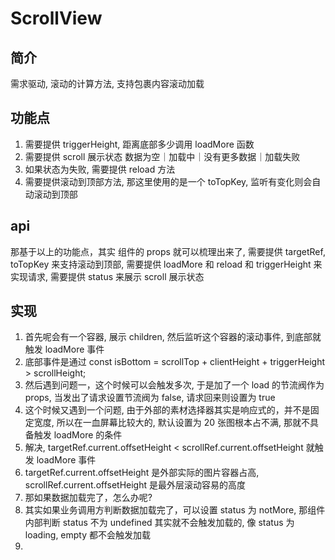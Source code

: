 # ScrollView

## 简介

需求驱动, 滚动的计算方法, 支持包裹内容滚动加载

## 功能点

1. 需要提供 triggerHeight, 距离底部多少调用 loadMore 函数
2. 需要提供 scroll 展示状态 数据为空｜加载中｜没有更多数据｜加载失败
3. 如果状态为失败, 需要提供 reload 方法
4. 需要提供滚动到顶部方法, 那这里使用的是一个 toTopKey, 监听有变化则会自动滚动到顶部

## api

那基于以上的功能点，其实 组件的 props 就可以梳理出来了, 需要提供 targetRef, toTopKey 来支持滚动到顶部, 需要提供 loadMore 和 reload 和 triggerHeight 来实现请求, 需要提供 status 来展示 scroll 展示状态

## 实现

1. 首先呢会有一个容器, 展示 children, 然后监听这个容器的滚动事件, 到底部就触发 loadMore 事件
2. 底部事件是通过 const isBottom = scrollTop + clientHeight + triggerHeight > scrollHeight;
3. 然后遇到问题一，这个时候可以会触发多次, 于是加了一个 load 的节流阀作为 props, 当发出了请求设置节流阀为 false, 请求回来则设置为 true
4. 这个时候又遇到一个问题, 由于外部的素材选择器其实是响应式的，并不是固定宽度, 所以在一血屏幕比较大的, 默认设置为 20 张图根本占不满, 那就不具备触发 loadMore 的条件
5. 解决, targetRef.current.offsetHeight < scrollRef.current.offsetHeight 就触发 loadMore 事件
6. targetRef.current.offsetHeight 是外部实际的图片容器占高, scrollRef.current.offsetHeight 是最外层滚动容易的高度
7. 那如果数据加载完了，怎么办呢?
8. 其实如果业务调用方判断数据加载完了，可以设置 status 为 notMore, 那组件内部判断 status 不为 undefined 其实就不会触发加载的, 像 status 为 loading, empty 都不会触发加载
9.
